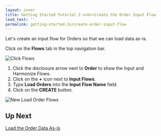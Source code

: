 ```yaml
---
layout: inner
title: Getting Started Tutorial 2.x<br>Create the Order Input Flow
lead_text: ''
permalink: getting-started-2x/create-order-input-flow
---
```


Let's create an input flow for Orders so that we can load data as-is.

<i class="fa fa-hand-pointer-o"></i> Click on the **Flows** tab in the top navigation bar.

![Click Flows]({{site.baseurl}}/images/2x/click-flows-3.png)

1. <i class="fa fa-hand-pointer-o"></i> Click the disclosure arrow next to **Order** to show the Input and Harmonize Flows.
1. <i class="fa fa-hand-pointer-o"></i> Click on the **+** icon next to **Input Flows**.
1. Type **Load Orders** into the **Input Flow Name** field.
1. <i class="fa fa-hand-pointer-o"></i> Click on the **CREATE** button.

![New Load Order Flows]({{site.baseurl}}/images/2x/create-load-order-flow.png)

## Up Next

[Load the Order Data As-Is](/marklogic-data-hub/getting-started-2x/load-orders-as-is)
